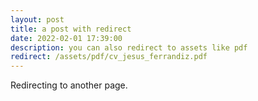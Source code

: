 ```yaml
---
layout: post
title: a post with redirect
date: 2022-02-01 17:39:00
description: you can also redirect to assets like pdf
redirect: /assets/pdf/cv_jesus_ferrandiz.pdf
---
```


Redirecting to another page.
